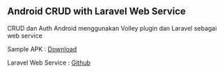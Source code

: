 ## Android CRUD with Laravel Web Service

CRUD dan Auth Android menggunakan Volley plugin dan Laravel sebagai web service

Sample APK : [Download](https://drive.google.com/file/d/0B7TWGR724D4AN0dsRkJxMVoyOGFLTzF6cFI2ZExxNFhCZmdN/view?usp=sharing)

Laravel Web Service : [Github](https://github.com/ichsantrueblue/Laravel-API-Token)
